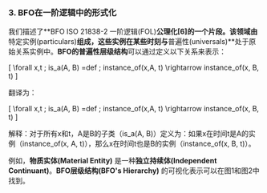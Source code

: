 ### 3. BFO在一阶逻辑中的形式化

我们描述了**BFO ISO 21838-2 一阶逻辑(FOL)**公理化[6]的一个片段。该领域由**特定实例(particulars)**组成，这些实例在某些时刻与**普遍性(universals)**处于原始关系实例中。**BFO的普遍性层级结构**可以通过定义以下关系来表示：

\[ \forall x,t \; is\_a(A, B) =def \; instance\_of(x,A, t) \rightarrow instance\_of(x, B, t) \]

翻译为：

\[ \forall x,t \; is\_a(A, B) =def \; instance\_of(x,A, t) \rightarrow instance\_of(x, B, t) \]

解释：对于所有x和t，A是B的子类（is_a(A, B)）定义为：如果x在时间t是A的实例（instance_of(x, A, t)），那么x在时间t也是B的实例（instance_of(x, B, t)）。

例如，**物质实体(Material Entity)** 是一种**独立持续体(Independent Continuant)**。**BFO层级结构(BFO's Hierarchy)** 的可视化表示可以在图1和图2中找到。
